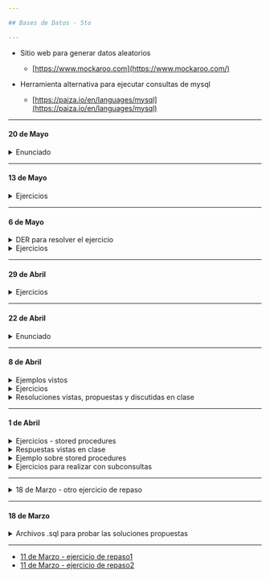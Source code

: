 ```yaml
---

## Bases de Datos - 5to

---
```


- Sitio web para generar datos aleatorios
	- [https://www.mockaroo.com](https://www.mockaroo.com/)
	
- Herramienta alternativa para ejecutar consultas de mysql
	- [https://paiza.io/en/languages/mysql](https://paiza.io/en/languages/mysql)

----

#### 20 de Mayo

<details>
  <summary> Enunciado </summary>
  
#### Trabajo práctico

- 2 integrantes

1. Buscar 3 data-sets a elección. Los tres data-sets deberán estar
relacionados en temática y deberán conformar una base de datos.
2. Crear una base de datos con datos con nombre declarativo.
3. Aplicar las 3 formas normales y realizar el diagrama entidad-relación de que represente la base de datos creada.
4. Transformar el data-set a inserciones SQL utilizando
herramientas online.
5. Proponer, escribir el enunciado y resolver 50 consultas que se puedan
realizar sobre la base de datos creada. Las consultas deberán
utilizar todos los temas vistos y presentar combinaciones.
6. Proponer, escribir el enunciado y resolver 50 stored procedures que se puedan realizar sobre la base de datos creada. Estos procedimientos
deberán utilizar estructuras condicionales, estructuras repetitivas
y todos los tipos de parámetros (in, inout, out) combinados entre sí.

- Comentario 
    - Deberán probar todas las consultas y stored procedures propuestos.

- Formato de entrega
  - El diagrama entidad relación y las respuestas de los puntos 5 y 6 deberán
    ser entregados de forma escrita a mano.
  - Los archivos .csv, el script .sql,
    y el código c++ (en caso de haber requerido utilizar) deberán ser entregados
    comprimidos por Teams.
  - Cada integrante deberá escribir 25 de las propuestas presentadas en los puntos 5 y 6

</details>

-------


#### 13 de Mayo

<details>
	<summary> Ejercicios </summary>
	
- Una empresa quiere llevar los datos de sus empleados, sus sueldos y las horas que trabaja como así  también los productos que venden sus Vendedores. Los empleados tienen un sueldo fijo mas las comisiones que sacan por ventas. Los empleados pueden ser de dos tipos administrativos (estos no tienen comisiones por ventas) y vendedores. 
Los datos que se necesitan son :

```
Empleados:
DNI
Apellido
Nombre
Domicilio
Sector 
Teléfono particular
Nro. De Interno 
Celular 
Estado Civil
Hijos  (puede aceptar valores nulos)
Fecha de nacimiento
Fecha de ingreso a la empresa

Sueldo:
Básico
Retenciones
Asignaciones
Comisiones
Mes
Sueldo Neto


Productos:
Descripción
Stock
Stock mínimo
Precio de Costo
Precio de venta
Demora en la entrega

Control de Horas:
Fecha
Hora de Inicio
Hora de fin

Productos vendidos por vendedores:
(Poner los campos necesarios)
```
	
MySql

1. Crear la base de datos y llamarla MiEmpresa.
2. Entrar en la base de datos.
3. Crear las tablas correspondientes.
4. Ingresar 5 registros en cada tabla.
5. Hacer un listado de los empleados que ingresaron en el año 1995.
6. Hacer un listado de los empleados que cumplen años en el mes de octubre. 
7. Hacer un listado de los empleados que cumplen años la primera quincena de enero.
8. Hacer un listado de la antigüedad de los empleados, expresada en años. Hay mas de una función que pueden utilizar en este caso planteen las alternativas que encuentren y elijan la mejor. 
9. Para los productos cuyo stock sea igual menor a su stock minimo hacer un listado de las fechas en las que se recibirá el producto si el pedido se hiciera hoy.
10. Hacer un listado que contenga el top ten de los empleados teniendo en cuenta los productos vendidos. Mostrar nombre y apellido de los empleados y cantidad de productos vendidos en lo que va del año.
11. Hacer un listado de los empleados y la cantidad de ventas durante el año 2017 agrupando por mes. El listados tendría que tener la siguiente información: nombre y apellido del empleado, año, mes, cantidad de productos vendidos.
12. Listar la desccripcion del producto y cantidad de vendidos por mes durante el 2017.
13. Que función utilizaría para convertir un string en un campo con formato de fecha valido, es decir un date. Muestre un ejemplo de su uso. 
14. Listado que contenga una columna llamada nombre_empleado con el siguiente formato: Apellido, nombre. Utilice la función apropiada y un alias.
15. Actualice la descripción de la tabla de productos, siempre que en la descripción de un producto se encuentre la palabra televisor reemplacela por la cadena TV. Utilice una función que le parezca apropiada.
16. Que función utilizaría para quitar espacios delante y atra de una cadena de caracteres. Inserte una fila con un dato que tenga espacios al inicio y al final; luego cree una consulta que elimine dichos espacios
utilizando la función propuesta. 
17. Haga un listado del nombre y apellido del empleado y la cantidad de hijos que tiene. Recuerde que el campo hijos puede contener null. El listado tiene que mostrar la cantidad de hijos o la leyenda NO TIENE si el campo tiene el valor null.
17. Hacer un listado que muestre la descripción del producto y una leyenda que diga MUY CARO, CARO, BARATO dependiendo del precio del producto según los siguientes rangos: menos de 3000 barato, entre 3000 y 6000 caro, mas de 6000 muy caro. Utilizar if.
18. Haga un listado que contenga nombre y apellido del empleado, sueldo neto y una leyenda que diga SUELDO ALTO, SUELDO MEDIO, SUELDO BAJO según el siguiente criterio: menos de 15000 BAJO, entre 15000 Y 50000 medio y  mas de 50000 ALTO. Utilizar case.
19. Hacer un listado de las fechas de ingreso de los empleados mostrando Nombre y Apellido, la fecha de ingreso con el siguiente formato Thursday 4th July 2013 y una cuarta columna con el dia de la semana en que se produjo dicho ingreso. Utilizar las funciones de fecha. 


</details>

-----

#### 6 de Mayo

<details>
	<summary> DER para resolver el ejercicio </summary>
	
- [DER](https://github.com/nadianoe/nadianoe.github.io/blob/main/classicmodels.pdf)
	
</details>

<details>
	<summary> Ejercicios </summary>

- [ejercicios](https://github.com/nadianoe/nadianoe.github.io/blob/master/bd5to2022/Ejercicios%20SP%20classicmodels.pdf)
	
</details>

-----

#### 29 de Abril

<details>
	<summary> Ejercicios </summary>

- Se pide aplicar normalizar hasta 3FN explicando el proceso de normalización, y  las decisiones tomadas para realizarlas. 

1. Una empresa de sistemas se dedica a desarrollar proyectos informáticos. Cada proyecto está asociado a una empresa cliente y en el pueden trabajar varios empleados. Se tienen los siguientes datos:

```
Código_proyecto
Nombre_proyecto
Horas_asociadas_proyecto
Codigo_empresa_cliente
Nombre_empresa_cliente
Dirección_empresa_cliente
Teléfono_empresa_cliente
Codigo_empleado
Nombre_empleado
Horas_empleado_proyecto
Dni_empleado
Categoría_proyecto
```

2.  Una empresa metalúrgica realiza distintos procesos como fundición, galvanizado, etc. Cada proceso esta asociado a un sector de la empresa y tiene varios insumos asociados al mismo. Se tienen los siguientes datos:

```
Código_proceso
Nombre_proceso
Horas_asociadas_proceso
Código_sector
Nombre_sector
jefe_sector
Teléfono_interno_sector
Código_insumo
Nombre_insumo
cantidad_utilizada_proceso
proveedor_insumo 
Categoría_insumo
```

3. En una empresa desarrolladora de juegos, cada juego es desarrollado por un sector de la empresa y cada sector esta compuesto por varios empleados. Se tienen los siguientes datos:

```
Código_juego
Nombre_juego
Descripción_juego
Código_sector
Nombre_sector
jefe_sector
Teléfono_interno_sector
Código_empleado
Nombre_empleado
horas_asignadas_empleado
dni_empleado
tipo_empleado
```

	
</details>

-----

#### 22 de Abril

<details>
	<summary> Enunciado </summary>
	
- Crear las consultas para las siguientes consultas 
según el DER presentado:

1. Seleccionar a todas las mascotas agrupadas por edad.
2. Seleccionar a todas las mascotas agrupadas por peso.
3. Seleccionar la cantidad de mascotas que hay según sus
edades. 
4. Seleccionar la cantidad de mascotas que hay según sus 
pesos.
5. Seleccionar la suma de los pesos de aquellas mascotas 
cuyas edades están entre los 5 y los 10 años.
6. Seleccionar el peso promedio de las mascotas.


- Stored Procedure

7. Crear un SP que reciba un id_amo y luego retorne la cantidad
de mascotas que tiene.
8. Crear un SP que reciba un id_mascota y luego muestre si la
mascota pesa más de 15 kg. 
9. Crear un SP que reciba un id_veterinario y luego imprima
todos sus datos
10. Crear un SP que reciba un número y luego muestre aquellas
mascotas que tienen un peso mayor o igual al indicado.
    - Invocar a este último SP pasándole el número 6 como parámetro.

```sql
	
-- SET GLOBAL sql_mode=(SELECT REPLACE(@@sql_mode,'ONLY_FULL_GROUP_BY',''));
-- SET sql_mode='STRICT_TRANS_TABLES,NO_ZERO_IN_DATE,NO_ZERO_DATE,ERROR_FOR_DIVISION_BY_ZERO,NO_ENGINE_SUBSTITUTION';
	
```

</details>

----

#### 8 de Abril

<details>
  <summary> Ejemplos vistos </summary>
  
```sql

DELIMITER $$
CREATE PROCEDURE incrementar(INOUT valor INT,IN incremento INT)
BEGIN
	SET valor = valor + incremento;
END$$


CREATE PROCEDURE prueba()
BEGIN
    DECLARE valor INT;
	SET valor = 1;
	CALL incrementar(valor,1); -- 2
	CALL incrementar(valor,1); -- 3
	CALL incrementar(valor,5); -- 8
	SELECT valor; -- 8
END$$

DELIMITER ;

CALL prueba();  

```
  
```sql
DELIMITER //

CREATE PROCEDURE es_positivo(IN numero INT)
BEGIN
    DECLARE respuesta BOOLEAN DEFAULT FALSE;
    IF (numero > 0) THEN
    	SET respuesta = TRUE;
    END IF;
    
    SELECT respuesta;
END //

DELIMITER ;

CALL es_positivo(12);
  
```
```sql
DELIMITER $$

CREATE PROCEDURE tipoDeNumero(IN valor_ingresado INT)
BEGIN
    DECLARE respuesta VARCHAR(100);
    IF (valor_ingresado > 0) THEN
    	SET respuesta = 'es mayor a 0';
    ELSEIF (valor_ingresado = 56) THEN
    	SET respuesta = "es igual a 0";
    ELSE 
    	SET respuesta = "es menor a 0";
    END IF;
    SELECT respuesta;
END $$

CALL tipoDeNumero(-1);
	
```

</details>


<details>
  <summary> Ejercicios </summary>

1. Crear un stored procedure que sirva para calcular el área de un rectángulo.
2. Crear un stored procedure que sirva para indicar si el número indicado es positivo y mayor a 100.
3. Crear un stored procedure que sirva para calcular el promedio de tres números recibidos como parámetros.
	
</details>

<details>
	<summary> Resoluciones vistas, propuestas y discutidas en clase </summary>
	
```sql

DELIMITER //

CREATE PROCEDURE calcular_area(IN base INT, IN altura INT)
BEGIN
	DECLARE area INT DEFAULT 0;
	SET area = base * altura;
	SELECT area;
END //


CREATE PROCEDURE es_positivo_y_mayor_a_cien_v1(IN valor INT)
BEGIN
	IF (valor > 0) THEN
		SELECT "Es positivo";
	END IF;
	IF (valor > 100) THEN
		SELECT "Es mayor a cien";
	END IF;
END //

-- otra forma

CREATE PROCEDURE es_positivo_y_mayor_a_cien_v2(IN valor INT)
BEGIN
	DECLARE es_el_buscado BOOLEAN;
	IF (valor > 100) THEN
		SET es_el_buscado = TRUE;
	ELSE
		SET es_el_buscado = FALSE;
	END IF;
END //

CREATE PROCEDURE promedio(IN valor1 INT, IN valor2 INT, IN valor3 INT)
BEGIN
	DECLARE promedio FLOAT;
	SET promedio = (valor1 + valor2 + valor3) / 3;
	SELECT promedio;
END //

DELIMITER ;

CALL calcular_area(5,8);
CALL es_positivo_y_mayor_a_cien_v1(101);
CALL es_positivo_y_mayor_a_cien_v2(101);
CALL promedio(2,1,3);

```
	
</details>

----

#### 1 de Abril

<details>
  <summary> Ejercicios - stored procedures </summary>
  
1. Crear un stored procedure que realice una consulta de todos los datos de las tablas clientes y productos.
2. Crear un stored procedure que reciba el número de cliente y luego se impriman sus datos.
3. Crear un stored procedure que muestre los datos de los clientes con un id mayor a 2 y hayan realizado al menos un pedido.
  
</details>

<details>
	<summary> Respuestas vistas en clase </summary>

- ejercicio 1

```sql
DELIMITER //

CREATE PROCEDURE obtenerDatosDeClientesYProductos()
BEGIN 
	SELECT * FROM clientes;
	SELECT * FROM productos;
END //
	
```
	
- ejercicio 2

```sql
DELIMITER //

CREATE PROCEDURE obtenerDatosDeCliente(IN id_cliente_i INT)
BEGIN 
	SELECT * FROM clientes WHERE id_cliente = id_cliente_i;
END //
```
	
- comentario y resolucion del ejercicio 3

```sql
CREATE DATABASE administracion;
USE administracion;

CREATE TABLE clientes(id_cliente int, nombre varchar(100));
INSERT INTO clientes (id_cliente,nombre) values 
	(1,"Olga"),(2,"Karina"),(3,"Julio"),(4,"Carlos"),(5,"Estela");

CREATE TABLE pedidos(id_pedido int, id_cliente int);
INSERT INTO pedidos (id_pedido,id_cliente) values 
	(1,1), (2,1),(3,2),(4,3),(5,3),(6,3),(7,4),(8,5);


SELECT id_cliente, COUNT(id_pedido) AS cantidad_de_pedidos 
FROM pedidos 
GROUP BY id_cliente
HAVING id_cliente > 2 AND cantidad_de_pedidos >= 1;


SELECT id_cliente FROM (
SELECT id_cliente, COUNT(id_pedido) AS cantidad_de_pedidos 
FROM pedidos 
GROUP BY id_cliente 
HAVING id_cliente > 2 AND cantidad_de_pedidos >= 1) AS ids_clientes;


SELECT * FROM clientes 
WHERE id_cliente 
IN(SELECT id_cliente FROM 
(SELECT id_cliente, COUNT(id_pedido) AS cantidad_de_pedidos FROM pedidos 
GROUP BY id_cliente HAVING id_cliente > 2 AND cantidad_de_pedidos >= 1) 
AS ids_clientes);
	

DELIMITER //

CREATE PROCEDURE obtenerClientesConIdMayorADos()
BEGIN
	SELECT * FROM clientes 
	WHERE id_cliente 
	IN(SELECT id_cliente FROM 
	(SELECT id_cliente, COUNT(id_pedido) AS cantidad_de_pedidos 
	FROM pedidos 
	GROUP BY id_cliente HAVING id_cliente > 2 AND cantidad_de_pedidos >= 1) 
	AS ids_clientes);
END //

	
/*
	Comentario: una forma alternativa de hacer esto es eliminando el "cantidad_de
	_pedidos >= 1" ya que si un cliente aparece en la tabla pedidos, dicho cliente
	realizó al menos un pedido.
*/
```
</details>
	
<details>
  <summary> Ejemplo sobre stored procedures </summary>
  
```sql
  
-- STORED PROCEDURES -- 

SELECT * FROM oficinas WHERE pais_o = pais;

DELIMITER //

CREATE PROCEDURE obtenerOficinas()
BEGIN
SELECT * FROM oficinas;
END //

DELIMITER ;
  
CALL obtenerOficinas();
  
DELIMITER //

CREATE PROCEDURE obtenerOficinasYEmpleados()
BEGIN
SELECT * FROM oficinas;
SELECT * FROM empleados;
END //

DELIMITER ;

CALL obtenerOficinasYEmpleados();

DELIMITER //
CREATE PROCEDURE obtenerOficinasPorPais(IN pais VARCHAR(255))
BEGIN
SELECT * FROM oficinas WHERE pais_o = pais;
END //

DELIMITER ;

CALL obtenerOficinasPorPais("Argentina");

DELIMITER $$

CREATE PROCEDURE CountOrderByStatus(IN orderStatus VARCHAR(25), OUT total INT)
BEGIN
   SELECT count(orderNumber)
   INTO total
   FROM orders
   WHERE status = orderStatus;
END$$

DELIMITER ;

```
</details>



<details>
  <summary> Ejercicios para realizar con subconsultas </summary>

Realizar las consultas sql apropiadas para responder a las siguientes preguntas: 

1) Listar para el cliente nro. 1 todos los pedidos realizados, indicando: el id, descripción, fecha de compra y fecha de entrega del pedido y los códigos de productos incluidos en el pedido.

2) Listar todos los pedidos de todos los clientes, indicando id cliente, nombre y apellido, id pedido y descripción de pedido.

3) Listar el detalle de los pedidos de los clientes. Incluir los siguientes datos en el listado: 
Del cliente: id, nombre, apellido.
Del pedido: id, descripción
Detalle del pedido: código de producto y cantidad.

4) Listar los clientes que aún no hayan realizado pedidos
  
5) eliminado

6) Listar el detalle de los pedidos cuyo descuento haya sido del 5%

7) Listar el/los pedidos con mayor descuento realizado

8) Listar el/los pedidos con menor descuento realizado

9) Listar los clientes que hayan realizado pedidos

10) Listar cuantos tipos de articulos se realizan por pedido

11) Listar los pedidos que que tengan mas de 3 articulos por pedido

12) Listar la cantidad de días desde la fecha de compra hasta la fecha de entrega por c/u de los pedidos

13) Listar los clientes con mas de 10 años de antigüedad

14) Listar para cada pedido el valor total de la compra

15) Listar los pedidos cuyo monto supere los $ 3500

16) Listar la cantidad de productos vendidos por codigo de producto

17) Listar el/los codigos de producto de mayor valor

18) Teniendo en cuenta el siguiente ejemplo:

|Nro de pedido	| Codigo de producto |	Cantidad |
|---------------|--------------------|-----------|
|1	| 1 |	2 |
|   |	5	| 5 |
|   |	7 |	3 |

El pedido nro 1 esta compuesto por 3 tipos de artículos diferentes y por 10 unidades en total teniendo en cuenta todos los productos. 

18.a.	Realice una consulta en la que se muestre la máxima, minima y promedio de unidades incluidas en un pedido.

19) Liste los nombres de los clientes que hayan realizado una compra por un valor total mayor a $3.000 

- respuesta ejercicio 11)

```sql
SELECT id_pedido,
(SELECT COUNT(*) FROM detallepedido WHERE detallepedido.id_pedido = pedidos.id_pedido) AS count 
FROM pedidos 
WHERE (SELECT COUNT(*) FROM detallepedido WHERE detallepedido.id_pedido = pedidos.id_pedido) > 3;
```

  
</details>

----
<details>
  <summary> 18 de Marzo - otro ejercicio de repaso </summary>
  
   - [DER y enunciado](https://github.com/nadianoe/nadianoe.github.io/blob/master/bd5to2022/ejercicio18deMarzo.pdf)
</details>

----

#### 18 de Marzo

<details>
  <summary> Archivos .sql para probar las soluciones propuestas </summary>
  
  - Descargar los scripts de la [siguiente carpeta](https://github.com/nadianoe/nadianoe.github.io/tree/master/bd5to2022)
    - pedidos.sql
    - detallespedidos.sql
    - clientes.sql
    - productos.sql
  - EJecutarlos y probar las soluciones propuestas para los ejercicios realizados la clase pasada.
</details>

----
- [11 de Marzo - ejercicio de repaso1](https://github.com/nadianoe/nadianoe.github.io/blob/master/bd5to2022/ejercicioSQL.pdf)
- [11 de Marzo - ejercicio de repaso2](https://github.com/nadianoe/nadianoe.github.io/blob/master/bd5to2022/ejercicios_parte2_11deMarzo.pdf)
